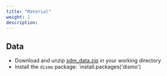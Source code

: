 ```yaml
---
title: "Material"
weight: 1
description:
---
```


## Data

* Download and unzip [sdm_data.zip](/data/sdm_data.zip) in your working directory
* Install the `dismo` package: `install.packages('dismo')